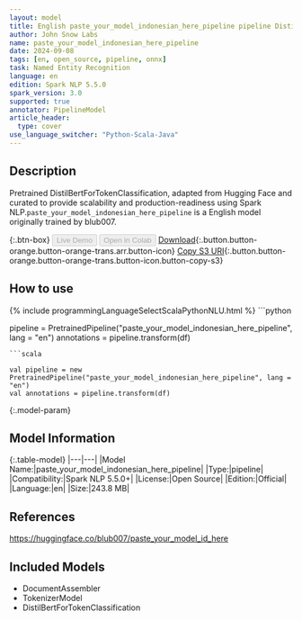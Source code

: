 ```yaml
---
layout: model
title: English paste_your_model_indonesian_here_pipeline pipeline DistilBertForTokenClassification from blub007
author: John Snow Labs
name: paste_your_model_indonesian_here_pipeline
date: 2024-09-08
tags: [en, open_source, pipeline, onnx]
task: Named Entity Recognition
language: en
edition: Spark NLP 5.5.0
spark_version: 3.0
supported: true
annotator: PipelineModel
article_header:
  type: cover
use_language_switcher: "Python-Scala-Java"
---
```


## Description

Pretrained DistilBertForTokenClassification, adapted from Hugging Face and curated to provide scalability and production-readiness using Spark NLP.`paste_your_model_indonesian_here_pipeline` is a English model originally trained by blub007.

{:.btn-box}
<button class="button button-orange" disabled>Live Demo</button>
<button class="button button-orange" disabled>Open in Colab</button>
[Download](https://s3.amazonaws.com/auxdata.johnsnowlabs.com/public/models/paste_your_model_indonesian_here_pipeline_en_5.5.0_3.0_1725788528358.zip){:.button.button-orange.button-orange-trans.arr.button-icon}
[Copy S3 URI](s3://auxdata.johnsnowlabs.com/public/models/paste_your_model_indonesian_here_pipeline_en_5.5.0_3.0_1725788528358.zip){:.button.button-orange.button-orange-trans.button-icon.button-copy-s3}

## How to use



<div class="tabs-box" markdown="1">
{% include programmingLanguageSelectScalaPythonNLU.html %}
```python

pipeline = PretrainedPipeline("paste_your_model_indonesian_here_pipeline", lang = "en")
annotations =  pipeline.transform(df)   

```
```scala

val pipeline = new PretrainedPipeline("paste_your_model_indonesian_here_pipeline", lang = "en")
val annotations = pipeline.transform(df)

```
</div>

{:.model-param}
## Model Information

{:.table-model}
|---|---|
|Model Name:|paste_your_model_indonesian_here_pipeline|
|Type:|pipeline|
|Compatibility:|Spark NLP 5.5.0+|
|License:|Open Source|
|Edition:|Official|
|Language:|en|
|Size:|243.8 MB|

## References

https://huggingface.co/blub007/paste_your_model_id_here

## Included Models

- DocumentAssembler
- TokenizerModel
- DistilBertForTokenClassification
